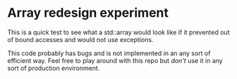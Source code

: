 # Array redesign experiment

This is a quick test to see what a std::array would look like if it
prevented out of bound accesses and would not use exceptions.

This code probably has bugs and is not implemented in an any sort of
efficient way. Feel free to play around with this repo but _don't_ use
it in any sort of production environment.